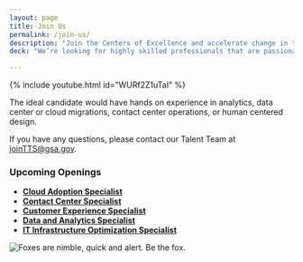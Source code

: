 ```yaml
---
layout: page
title: Join Us
permalink: /join-us/
description: "Join the Centers of Excellence and accelerate change in the government. We focus on Cloud Adoption, IT Infrastructure Optimization, Customer Experience, Contact Center, and Data and Analytics."
deck: "We’re looking for highly skilled professionals that are passionate about making a positive impact in the government and thrive in fast paced environments."

---
```


{% include youtube.html id="WURf2Z1uTaI" %}

The ideal candidate would have hands on experience in analytics, data center or cloud migrations, contact center operations, or human centered design.

If you have any questions, please contact our Talent Team at joinTTS@gsa.gov.

### Upcoming Openings

- [**Cloud Adoption Specialist** ](https://join.tts.gsa.gov/join/upcoming-CoE-cloud-adoption-specialist/)
- [**Contact Center Specialist** ](https://join.tts.gsa.gov/join/upcoming-coe-contact-center-optimization-specialist/)
- [**Customer Experience Specialist** ](https://join.tts.gsa.gov/join/upcoming-coe-customer-experience-specialist/)
- [**Data and Analytics Specialist** ](https://join.tts.gsa.gov/join/upcoming-coe-data-and-analytics-specialist/)
- [**IT Infrastructure Optimization Specialist**](https://join.tts.gsa.gov/join/upcoming-coe-infrastructure-optimization-specialist/)

<img class="fox" src="{{ 'assets/img/fox.png' | absolute_url }}" title="Foxes are nimble, quick and alert. Be the fox." alt="Foxes are nimble, quick and alert. Be the fox.">
